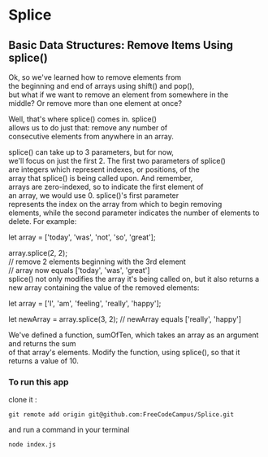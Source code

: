 # Splice

## Basic Data Structures: Remove Items Using splice()

Ok, so we've learned how to remove elements from<br/>
the beginning and end of arrays using shift() and pop(),<br/> 
but what if we want to remove an element from somewhere in the<br/>
middle? Or remove more than one element at once?<br/>

Well, that's where splice() comes in. splice()<br/>
allows us to do just that: remove any number of<br/>
consecutive elements from anywhere in an array.<br/>

splice() can take up to 3 parameters, but for now,<br/>
we'll focus on just the first 2. The first two parameters of splice()<br/>
are integers which represent indexes, or positions, of the<br/>
array that splice() is being called upon. And remember,<br/>
arrays are zero-indexed, so to indicate the first element of<br/>
an array, we would use 0. splice()'s first parameter <br/>
represents the index on the array from which to begin removing<br/>
elements, while the second parameter indicates the number of elements to delete. For example:<br/>

let array = ['today', 'was', 'not', 'so', 'great'];<br/>

array.splice(2, 2);<br/>
// remove 2 elements beginning with the 3rd element<br/>
// array now equals ['today', 'was', 'great']<br/>
splice() not only modifies the array it's being called on, but it also returns a new array containing the value of the removed elements:<br/>

let array = ['I', 'am', 'feeling', 'really', 'happy'];<br/>

let newArray = array.splice(3, 2);
// newArray equals ['really', 'happy']

We've defined a function, sumOfTen, which takes an array as an argument and returns the sum <br/>
of that array's elements. Modify the function, using splice(), so that it returns a value of 10.

### To run this app
clone it :
```
git remote add origin git@github.com:FreeCodeCampus/Splice.git
```

and run a command in your terminal
```
node index.js
```
